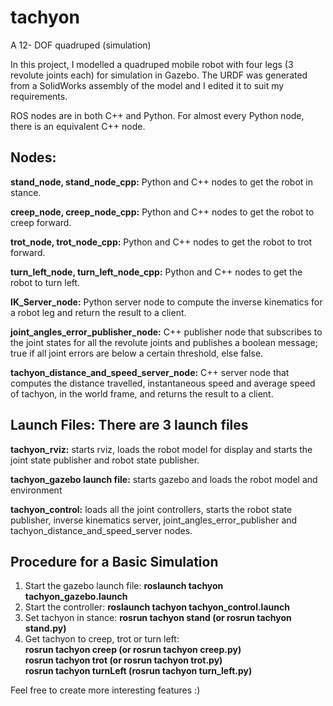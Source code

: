 # tachyon
A 12- DOF quadruped (simulation) 

In this project, I modelled a quadruped mobile robot with four legs (3 revolute joints each) for simulation in Gazebo. The URDF was generated from a SolidWorks
assembly of the model and I edited it to suit my requirements.

ROS nodes are in both C++ and Python. For almost every Python node, there is an equivalent C++ node.

## Nodes:  
**stand_node, stand_node_cpp:** Python and C++ nodes to get the robot in stance.

**creep_node, creep_node_cpp:** Python and C++ nodes to get the robot to creep forward.

**trot_node, trot_node_cpp:** Python and C++ nodes to get the robot to trot forward.

**turn_left_node, turn_left_node_cpp:** Python and C++ nodes to get the robot to turn left.

**IK_Server_node:** Python server node to compute the inverse kinematics for a robot leg and return the result to a client.

**joint_angles_error_publisher_node:** C++ publisher node that subscribes to the joint states for all the revolute joints and publishes a boolean message; 
true if all joint errors are below a certain threshold, else false.

**tachyon_distance_and_speed_server_node:** C++ server node that computes the distance travelled, instantaneous speed and average speed of tachyon, in the world frame,
and returns the result to a client.

## Launch Files: There are 3 launch files  
**tachyon_rviz:** starts rviz, loads the robot model for display and starts the joint state publisher and robot state publisher.

**tachyon_gazebo launch file:** starts gazebo and loads the robot model and environment

**tachyon_control:** loads all the joint controllers, starts the robot state publisher, inverse kinematics server, joint_angles_error_publisher and 
tachyon_distance_and_speed_server nodes.

## Procedure for a Basic Simulation
1. Start the gazebo launch file: **roslaunch tachyon tachyon_gazebo.launch** 
2. Start the controller: **roslaunch tachyon tachyon_control.launch**
3. Set tachyon in stance: **rosrun tachyon stand (or rosrun tachyon stand.py)**
4. Get tachyon to creep, trot or turn left:  
**rosrun tachyon creep (or rosrun tachyon creep.py)**  
**rosrun tachyon trot (or rosrun tachyon trot.py)**  
**rosrun tachyon turnLeft (rosrun tachyon turn_left.py)**

Feel free to create more interesting features :)




